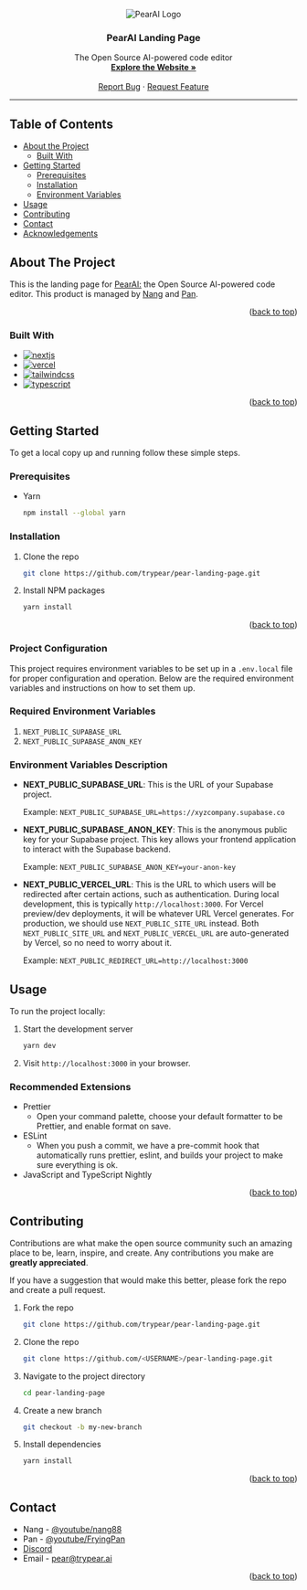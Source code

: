 <a name="readme-top"></a>

<div align="center">
  <div align="center">
    <img src="components/ui/PearHeroLogo.svg" alt="PearAI Logo" />
  </div>
  <h3 align="center">PearAI Landing Page</h3>
  <p align="center">
    The Open Source AI-powered code editor
    <br />
    <a href="https://trypear.ai"><strong>Explore the Website »</strong></a>
    <br />
    <br />
    <a href="https://github.com/trypear/pear-landing-page/issues">Report Bug</a>
    ·
    <a href="https://github.com/trypear/pear-landing-page/issues">Request Feature</a>
  </p>
</div>

---

## Table of Contents

- [About the Project](#about-the-project)
  - [Built With](#built-with)
- [Getting Started](#getting-started)
  - [Prerequisites](#prerequisites)
  - [Installation](#installation)
  - [Environment Variables](#environment-variables-description)
- [Usage](#usage)
- [Contributing](#contributing)
- [Contact](#contact)
- [Acknowledgements](#acknowledgements)

## About The Project

This is the landing page for [PearAI:](https://trypear.ai) the Open Source AI-powered code editor. This product is managed by [Nang](https://youtube.com/nang88) and [Pan](https://youtube.com/FryingPan).

<p align="right">(<a href="#readme-top">back to top</a>)</p>

### Built With

- [![nextjs][nextjs]][nextjs-url]
- [![vercel][vercel]][vercel-url]
- [![tailwindcss][tailwindcss]][tailwindcss-url]
- [![typescript][typescript]][typescripturl]

<p align="right">(<a href="#readme-top">back to top</a>)</p>

## Getting Started

To get a local copy up and running follow these simple steps.

### Prerequisites

- Yarn
  ```sh
  npm install --global yarn
  ```

### Installation

1.  Clone the repo
    ```sh
    git clone https://github.com/trypear/pear-landing-page.git
    ```
2.  Install NPM packages
    ```sh
    yarn install
    ```
    <p align="right">(<a href="#readme-top">back to top</a>)</p>

### Project Configuration

This project requires environment variables to be set up in a `.env.local` file for proper configuration and operation. Below are the required environment variables and instructions on how to set them up.

### Required Environment Variables

1. `NEXT_PUBLIC_SUPABASE_URL`
2. `NEXT_PUBLIC_SUPABASE_ANON_KEY`

### Environment Variables Description

- **NEXT_PUBLIC_SUPABASE_URL**: This is the URL of your Supabase project.

  Example: `NEXT_PUBLIC_SUPABASE_URL=https://xyzcompany.supabase.co`

- **NEXT_PUBLIC_SUPABASE_ANON_KEY**: This is the anonymous public key for your Supabase project. This key allows your frontend application to interact with the Supabase backend.

  Example: `NEXT_PUBLIC_SUPABASE_ANON_KEY=your-anon-key`

- **NEXT_PUBLIC_VERCEL_URL**: This is the URL to which users will be redirected after certain actions, such as authentication. During local development, this is typically `http://localhost:3000`. For Vercel preview/dev deployments, it will be whatever URL Vercel generates. For production, we should use `NEXT_PUBLIC_SITE_URL` instead. Both `NEXT_PUBLIC_SITE_URL` and `NEXT_PUBLIC_VERCEL_URL` are auto-generated by Vercel, so no need to worry about it.

  Example: `NEXT_PUBLIC_REDIRECT_URL=http://localhost:3000`

## Usage

To run the project locally:

1. Start the development server
   ```sh
   yarn dev
   ```
2. Visit `http://localhost:3000` in your browser.

### Recommended Extensions

- Prettier
  - Open your command palette, choose your default formatter to be Prettier, and enable format on save.
- ESLint
  - When you push a commit, we have a pre-commit hook that automatically runs prettier, eslint, and builds your project to make sure everything is ok.
- JavaScript and TypeScript Nightly

<p align="right">(<a href="#readme-top">back to top</a>)</p>

## Contributing

Contributions are what make the open source community such an amazing place to be, learn, inspire, and create. Any contributions you make are **greatly appreciated**.

If you have a suggestion that would make this better, please fork the repo and create a pull request.

1. Fork the repo
   ```sh
   git clone https://github.com/trypear/pear-landing-page.git
   ```
2. Clone the repo
   ```sh
   git clone https://github.com/<USERNAME>/pear-landing-page.git
   ```
3. Navigate to the project directory
   ```sh
   cd pear-landing-page
   ```
4. Create a new branch
   ```sh
   git checkout -b my-new-branch
   ```
5. Install dependencies
   ```sh
   yarn install
   ```

<p align="right">(<a href="#readme-top">back to top</a>)</p>

## Contact

- Nang - [@youtube/nang88](https://youtube.com/nang88)
- Pan - [@youtube/FryingPan](https://youtube.com/FryingPan)
- [Discord](https://discord.com/invite/7QMraJUsQt)
- Email - pear@trypear.ai

<p align="right">(<a href="#readme-top">back to top</a>)</p>

[typescript]: https://img.shields.io/badge/typescript-%23007ACC.svg?style=for-the-badge&logo=typescript&logoColor=white
[typescripturl]: https://www.typescriptlang.org/
[vercel]: https://img.shields.io/badge/Vercel-%23000000.svg?style=for-the-badge&logo=vercel&logoColor=white
[vercel-url]: https://vercel.com/
[nextjs]: https://img.shields.io/badge/Next.js-%23000000.svg?style=for-the-badge&logo=next.js&logoColor=white
[nextjs-url]: https://nextjs.org/
[tailwindcss]: https://img.shields.io/badge/Tailwind_CSS-%231a202c.svg?style=for-the-badge&logo=tailwind-css&logoColor=white
[tailwindcss-url]: https://tailwindcss.com/
[discord]: https://img.shields.io/badge/typescript-%23007ACC.svg?style=for-the-badge&logo=discord&logoColor=white
